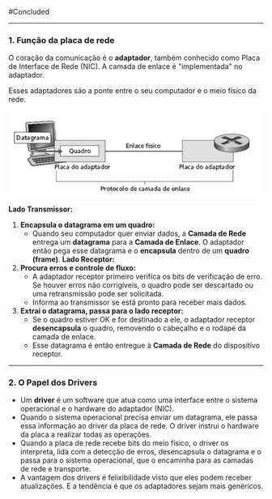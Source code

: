 #Concluded 

---
### **1. Função da placa de rede** 

O coração da comunicação é o **adaptador**, também conhecido como Placa de Interface de Rede (NIC). A camada de enlace é "implementada" no adaptador.

Esses adaptadores são a ponte entre o seu computador e o meio físico da rede.

![Pasted image 20250627100949](../../attachments/Pasted%20image%2020250627100949.png)

**Lado Transmissor:**

1. **Encapsula o datagrama em um quadro:**
    - Quando seu computador quer enviar dados, a **Camada de Rede** entrega um **datagrama** para a **Camada de Enlace**. O adaptador então pega esse datagrama e o **encapsula** dentro de um **quadro (frame)**. 
**Lado Receptor:**
2. **Procura erros e controle de fluxo:**
    - A adaptador receptor primeiro verifica os bits de verificação de erro. Se houver erros não corrigíveis, o quadro pode ser descartado ou uma retransmissão pode ser solicitada.
    - Informa ao transmissor se está pronto para receber mais dados.
3. **Extrai o datagrama, passa para o lado receptor:**
    - Se o quadro estiver OK e for destinado a ele, o adaptador receptor **desencapsula** o quadro, removendo o cabeçalho e o rodapé da camada de enlace.
    - Esse datagrama é então entregue à **Camada de Rede** do dispositivo receptor.

---
### **2. O Papel dos Drivers**

- Um **driver** é um software que atua como uma interface entre o sistema operacional e o hardware do adaptador (NIC).
- Quando o sistema operacional precisa enviar um datagrama, ele passa essa informação ao driver da placa de rede. O driver instrui o hardware da placa a realizar todas as operações.
- Quando a placa de rede recebe bits do meio físico, o driver os interpreta, lida com a detecção de erros, desencapsula o datagrama e o passa para o sistema operacional, que o encaminha para as camadas de rede e transporte.
- A vantagem dos drivers é felixibilidade visto que eles podem receber atualizações. E a tendência é que os adaptadores sejam mais genéricos.
